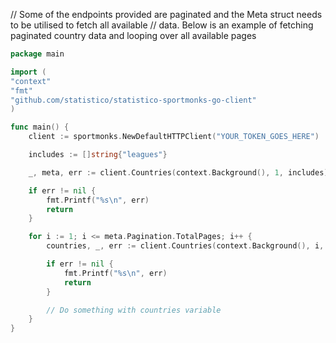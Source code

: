 // Some of the endpoints provided are paginated and the Meta struct needs to be utilised to fetch all available
// data. Below is an example of fetching paginated country data and looping over all available pages

```go
package main

import (
"context"
"fmt"
"github.com/statistico/statistico-sportmonks-go-client"
)

func main() {
	client := sportmonks.NewDefaultHTTPClient("YOUR_TOKEN_GOES_HERE")

	includes := []string{"leagues"}

	_, meta, err := client.Countries(context.Background(), 1, includes)

	if err != nil {
		fmt.Printf("%s\n", err)
		return
	}

	for i := 1; i <= meta.Pagination.TotalPages; i++ {
		countries, _, err := client.Countries(context.Background(), i, includes)

		if err != nil {
			fmt.Printf("%s\n", err)
			return
		}

		// Do something with countries variable
	}
}
```

